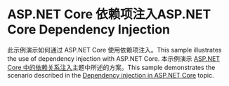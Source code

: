 # <a name="aspnet-core-dependency-injection"></a><span data-ttu-id="df4ff-101">ASP.NET Core 依赖项注入</span><span class="sxs-lookup"><span data-stu-id="df4ff-101">ASP.NET Core Dependency Injection</span></span>

<span data-ttu-id="df4ff-102">此示例演示如何通过 ASP.NET Core 使用依赖项注入。</span><span class="sxs-lookup"><span data-stu-id="df4ff-102">This sample illustrates the use of dependency injection with ASP.NET Core.</span></span> <span data-ttu-id="df4ff-103">本示例演示 [ASP.NET Core 中的依赖关系注入](https://docs.microsoft.com/aspnet/core/fundamentals/dependency-injection)主题中所述的方案。</span><span class="sxs-lookup"><span data-stu-id="df4ff-103">This sample demonstrates the scenario described in the [Dependency injection in ASP.NET Core](https://docs.microsoft.com/aspnet/core/fundamentals/dependency-injection) topic.</span></span>
